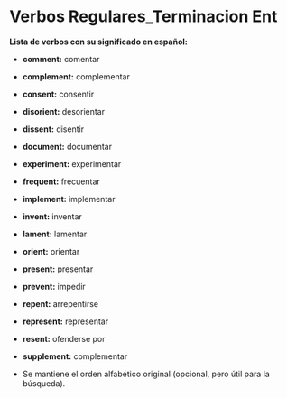 # Verbos Regulares_Terminacion Ent



**Lista de verbos con su significado en español:**

*   **comment:** comentar
*   **complement:** complementar
*   **consent:** consentir
*   **disorient:** desorientar
*   **dissent:** disentir
*   **document:** documentar
*   **experiment:** experimentar
*   **frequent:** frecuentar
*   **implement:** implementar
*   **invent:** inventar
*   **lament:** lamentar
*   **orient:** orientar
*   **present:** presentar
*   **prevent:** impedir
*   **repent:** arrepentirse
*   **represent:** representar
*   **resent:** ofenderse por
*   **supplement:** complementar

*   Se mantiene el orden alfabético original (opcional, pero útil para la búsqueda).